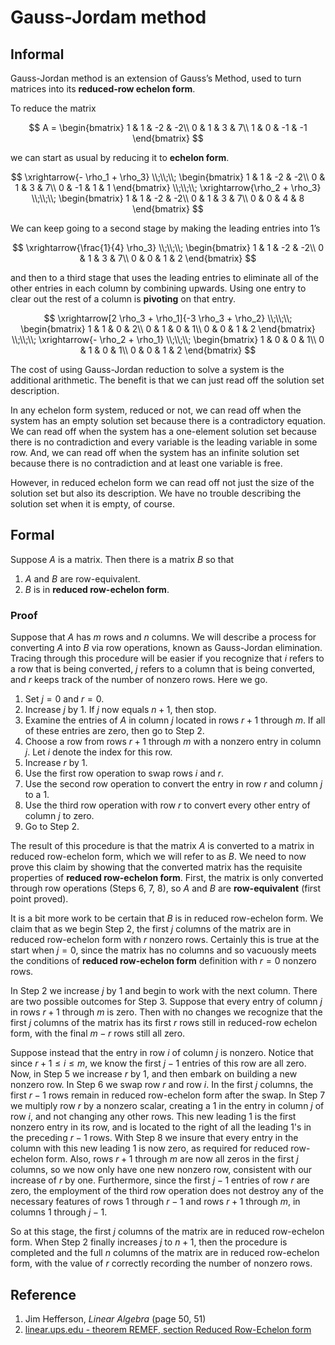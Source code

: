 # Gauss-Jordam method

## Informal

Gauss-Jordan method is an extension of Gauss’s Method, used to turn matrices into its **reduced-row echelon form**.

To reduce the matrix

$$
A =
\begin{bmatrix}
    1 & 1 & -2 & -2\\
    0 & 1 & 3 & 7\\
    1 & 0 & -1 & -1
\end{bmatrix}
$$

we can start as usual by reducing it to **echelon form**.

$$
\xrightarrow{- \rho_1 + \rho_3}
\\;\\;\\;
\begin{bmatrix}
    1 & 1 & -2 & -2\\
    0 & 1 & 3 & 7\\
    0 & -1 & 1 & 1
\end{bmatrix}
\\;\\;\\;
\xrightarrow{\rho_2 + \rho_3}
\\;\\;\\;
\begin{bmatrix}
    1 & 1 & -2 & -2\\
    0 & 1 & 3 & 7\\
    0 & 0 & 4 & 8
\end{bmatrix}
$$

We can keep going to a second stage by making the leading entries into $1$’s

$$
\xrightarrow{\frac{1}{4} \rho_3}
\\;\\;\\;
\begin{bmatrix}
    1 & 1 & -2 & -2\\
    0 & 1 & 3 & 7\\
    0 & 0 & 1 & 2
\end{bmatrix}
$$

and then to a third stage that uses the leading entries to eliminate all of the other entries in each column by combining upwards. Using one entry to clear out the rest of a column is **pivoting** on that entry.

$$
\xrightarrow[2 \rho_3 + \rho_1]{-3 \rho_3 + \rho_2}
\\;\\;\\;
\begin{bmatrix}
    1 & 1 & 0 & 2\\
    0 & 1 & 0 & 1\\
    0 & 0 & 1 & 2
\end{bmatrix}
\\;\\;\\;
\xrightarrow{- \rho_2 + \rho_1}
\\;\\;\\;
\begin{bmatrix}
    1 & 0 & 0 & 1\\
    0 & 1 & 0 & 1\\
    0 & 0 & 1 & 2
\end{bmatrix}
$$

The cost of using Gauss-Jordan reduction to solve a system is the additional arithmetic. The benefit is that we can just read off the solution set description.


In any echelon form system, reduced or not, we can read off when the system has an empty solution set because there is a contradictory equation. We can read off when the system has a one-element solution set because there is no contradiction and every variable is the leading variable in some row. And, we can read off when the system has an infinite solution set because there is no contradiction and at least one variable is free.

However, in reduced echelon form we can read off not just the size of the solution set but also its description. We have no trouble describing the solution set when it is empty, of course.

## Formal

Suppose $A$ is a matrix. Then there is a matrix $B$ so that

1. $A$ and $B$ are row-equivalent.
2. $B$ is in **reduced row-echelon form**.

### Proof

Suppose that $A$ has $m$ rows and $n$ columns. We will describe a process for converting $A$ into $B$ via row operations, known as Gauss-Jordan elimination. Tracing through this procedure will be easier if you recognize that $i$ refers to a row that is being converted, $j$ refers to a column that is being converted, and $r$ keeps track of the number of nonzero rows. Here we go.

1. Set $j = 0$ and $r = 0$.
2. Increase $j$ by $1$. If $j$ now equals $n + 1$, then stop.
3. Examine the entries of $A$ in column $j$ located in rows $r + 1$ through $m$. If all of these entries are zero, then go to Step 2.
4. Choose a row from rows $r + 1$ through $m$ with a nonzero entry in column $j$. Let $i$ denote the index for this row.
5. Increase $r$ by 1.
6. Use the first row operation to swap rows $i$ and $r$.
7. Use the second row operation to convert the entry in row $r$ and column $j$ to a $1$.
8. Use the third row operation with row $r$ to convert every other entry of column $j$ to zero.
9. Go to Step 2.

The result of this procedure is that the matrix $A$ is converted to a matrix in reduced row-echelon form, which we will refer to as $B$. We need to now prove this claim by showing that the converted matrix has the requisite properties of **reduced row-echelon form**. First, the matrix is only converted through row operations (Steps 6, 7, 8), so $A$ and $B$ are **row-equivalent** (first point proved).

It is a bit more work to be certain that $B$ is in reduced row-echelon form. We claim that as we begin Step 2, the first $j$ columns of the matrix are in reduced row-echelon form with $r$ nonzero rows. Certainly this is true at the start when $j = 0$, since the matrix has no columns and so vacuously meets the conditions of **reduced row-echelon form** definition with $r = 0$ nonzero rows.

In Step 2 we increase $j$ by $1$ and begin to work with the next column. There are two possible outcomes for Step 3. Suppose that every entry of column $j$ in rows $r + 1$ through $m$ is zero. Then with no changes we recognize that the first $j$ columns of the matrix has its first $r$ rows still in reduced-row echelon form, with the final $m − r$ rows still all zero.

Suppose instead that the entry in row $i$ of column $j$ is nonzero. Notice that since $r + 1 \leq i \leq m$, we know the first $j − 1$ entries of this row are all zero. Now, in Step 5 we increase $r$ by $1$, and then embark on building a new nonzero row. In Step 6 we swap row $r$ and row $i$. In the first $j$ columns, the first $r − 1$ rows remain in reduced row-echelon form after the swap. In Step 7 we multiply row $r$ by a nonzero scalar, creating a 1 in the entry in column $j$ of row $i$, and not changing any other rows. This new leading 1 is the first nonzero entry in its row, and is located to the right of all the leading 1's in the preceding $r − 1$ rows. With Step 8 we insure that every entry in the column with this new leading 1 is now zero, as required for reduced row-echelon form. Also, rows $r + 1$ through $m$ are now all zeros in the first $j$ columns, so we now only have one new nonzero row, consistent with our increase of $r$ by one. Furthermore, since the first $j − 1$ entries of row $r$ are zero, the employment of the third row operation does not destroy any of the necessary features of rows $1$ through $r − 1$ and rows $r + 1$ through $m$, in columns $1$ through $j − 1$.

So at this stage, the first $j$ columns of the matrix are in reduced row-echelon form. When Step 2 finally increases $j$ to $n + 1$, then the procedure is completed and the full $n$ columns of the matrix are in reduced row-echelon form, with the value of $r$ correctly recording the number of nonzero rows.

## Reference

1. Jim Hefferson, *Linear Algebra* (page 50, 51)
2. [linear.ups.edu - theorem REMEF, section Reduced Row-Echelon form](http://linear.ups.edu/html/section-RREF.html)

